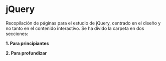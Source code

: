 ﻿# jQuery
Recopilación de páginas para el estudio de jQuery, centrado en el diseño y no tanto en el contenido interactivo. Se ha divido la carpeta en dos secciones:

**1. Para principiantes**

**2. Para profundizar**
